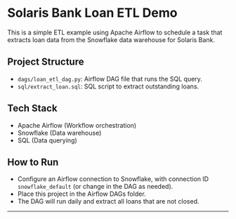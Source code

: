 # Solaris Bank Loan ETL Demo

This is a simple ETL example using Apache Airflow to schedule a task that extracts loan data from the Snowflake data warehouse for Solaris Bank.

## Project Structure
- `dags/loan_etl_dag.py`: Airflow DAG file that runs the SQL query.
- `sql/extract_loan.sql`: SQL script to extract outstanding loans.

## Tech Stack
- Apache Airflow (Workflow orchestration)
- Snowflake (Data warehouse)
- SQL (Data querying)

## How to Run
- Configure an Airflow connection to Snowflake, with connection ID `snowflake_default` (or change in the DAG as needed).
- Place this project in the Airflow DAGs folder.
- The DAG will run daily and extract all loans that are not closed.

---

